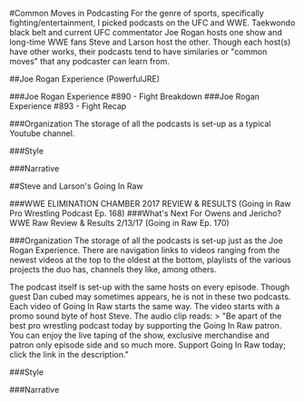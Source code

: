 #Common Moves in Podcasting
For the genre of sports, specifically fighting/entertainment, I picked podcasts on the UFC and WWE. Taekwondo black belt and current UFC commentator Joe Rogan hosts one show and long-time WWE fans Steve and Larson host the other. Though each host(s) have other works, their podcasts tend to have similaries or "common moves" that any podcaster can learn from.

##Joe Rogan Experience (PowerfulJRE)

###Joe Rogan Experience #890 - Fight Breakdown
###Joe Rogan Experience #893 - Fight Recap


###Organization
The storage of all the podcasts is set-up as a typical Youtube channel.

###Style

###Narrative

##Steve and Larson's Going In Raw

###WWE ELIMINATION CHAMBER 2017 REVIEW & RESULTS (Going in Raw Pro Wrestling Podcast Ep. 168)
###What's Next For Owens and Jericho? WWE Raw Review & Results 2/13/17 (Going in Raw Ep. 170)

###Organization
The storage of all the podcasts is set-up just as the Joe Rogan Experience. There are navigation links to videos ranging from the newest videos at the top to the oldest at the bottom, playlists of the various projects the duo has, channels they like, among others.

The podcast itself is set-up with the same hosts on every episode. Though guest Dan cubed may sometimes appears, he is not in these two podcasts. Each video of Going In Raw starts the same way. The video starts with a promo sound byte of host Steve. The audio clip reads: > "Be apart of the best pro wrestling podcast today by supporting the Going In Raw patron. You can enjoy the live taping of the show, exclusive merchandise and patron only episode side and so much more. Support Going In Raw today; click the link in the description."

###Style

###Narrative
